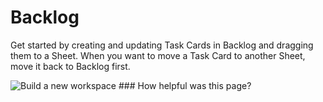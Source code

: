 # Backlog

 Get started by creating and updating Task Cards in Backlog and dragging them to a Sheet. When you want to move a Task Card to another Sheet, move it back to Backlog first.

 ![Build a new workspace](https://files.swit.io/help_image/FB_TV1_Backlog.png) ### How helpful was this page?

 